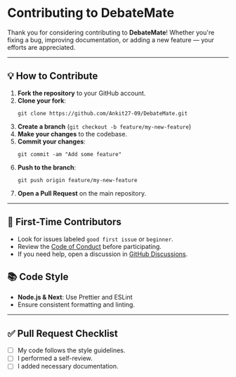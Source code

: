 # Contributing to DebateMate

Thank you for considering contributing to **DebateMate**! Whether you're fixing a bug, improving documentation, or adding a new feature — your efforts are appreciated.

---

## 💡 How to Contribute

1. **Fork the repository** to your GitHub account.
2. **Clone your fork**:
   ```
   git clone https://github.com/Ankit27-09/DebateMate.git
   ```
3. **Create a branch** (`git checkout -b feature/my-new-feature`)
4. **Make your changes** to the codebase.
5. **Commit your changes**:
   ```
   git commit -am "Add some feature"
   ```
6. **Push to the branch**:
   ```
   git push origin feature/my-new-feature
   ```
7. **Open a Pull Request** on the main repository.

---

## 🌱 First-Time Contributors

- Look for issues labeled `good first issue` or `beginner`.
- Review the [Code of Conduct](./CODE_OF_CONDUCT.md) before participating.
- If you need help, open a discussion in [GitHub Discussions](https://github.com/YOUR_USERNAME/FinTechForge/discussions).


## 📚 Code Style

- **Node.js & Next**: Use Prettier and ESLint
- Ensure consistent formatting and linting.

---

## ✅ Pull Request Checklist

- [ ] My code follows the style guidelines.
- [ ] I performed a self-review.
- [ ] I added necessary documentation.